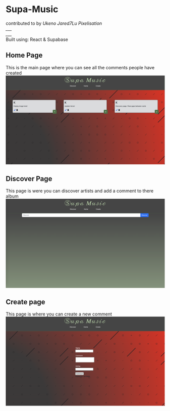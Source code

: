 # Supa-Music
contributed to by *Ukeno* *Jared7Lu* *Pixelisation*
<br />*___*
<br />*___*
<br />
Built using:
React & Supabase
<br >

## Home Page
This is the main page where you can see all the comments people have created 
![home page](./public/Home-screen.png)

## Discover Page
This page is were you can discover artists and add a comment to there album
![Discover page](./public/Discover.png)

## Create page
This page is where you can create a new comment 
![Create page](./public/Create.png)